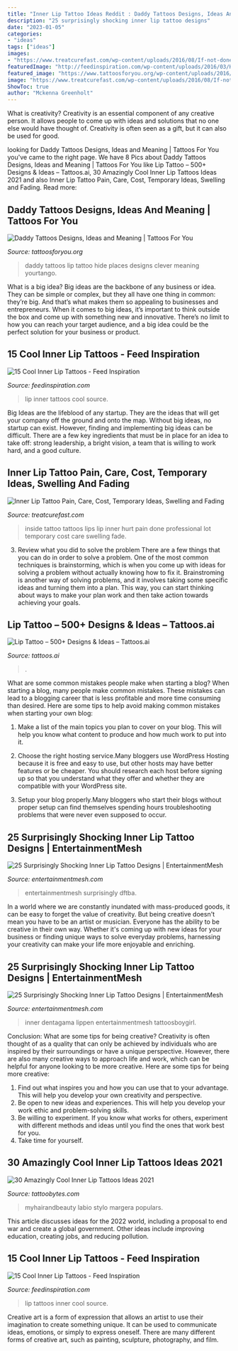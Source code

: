 ```yaml
---
title: "Inner Lip Tattoo Ideas Reddit : Daddy Tattoos Designs, Ideas And Meaning"
description: "25 surprisingly shocking inner lip tattoo designs"
date: "2023-01-05"
categories:
- "ideas"
tags: ["ideas"]
images:
- "https://www.treatcurefast.com/wp-content/uploads/2016/08/If-not-done-by-a-professional-tattoos-inside-lips-can-hurt-a-lot.jpg"
featuredImage: "http://feedinspiration.com/wp-content/uploads/2016/03/Hot-Lip-Tattoo-Designs.jpg"
featured_image: "https://www.tattoosforyou.org/wp-content/uploads/2016/10/Daddy-Tattoos-on-Lip.jpg"
image: "https://www.treatcurefast.com/wp-content/uploads/2016/08/If-not-done-by-a-professional-tattoos-inside-lips-can-hurt-a-lot.jpg"
ShowToc: true
author: "Mckenna Greenholt"
---
```



What is creativity?
Creativity is an essential component of any creative person. It allows people to come up with ideas and solutions that no one else would have thought of. Creativity is often seen as a gift, but it can also be used for good.

	

		
looking for Daddy Tattoos Designs, Ideas and Meaning | Tattoos For You you've came to the right page. We have 8 Pics about Daddy Tattoos Designs, Ideas and Meaning | Tattoos For You like Lip Tattoo – 500+ Designs &amp; Ideas – Tattoos.ai, 30 Amazingly Cool Inner Lip Tattoos Ideas 2021 and also Inner Lip Tattoo Pain, Care, Cost, Temporary Ideas, Swelling and Fading. Read more:
		
    
## Daddy Tattoos Designs, Ideas And Meaning | Tattoos For You

<img loading=lazy src="https://www.tattoosforyou.org/wp-content/uploads/2016/10/Daddy-Tattoos-on-Lip.jpg" onerror="this.onerror=null;this.src='https://tse2.mm.bing.net/th?id=OIP.42inRNnEXmnwvIVjqjik9AHaFj&amp;pid=15.1';" alt="Daddy Tattoos Designs, Ideas and Meaning | Tattoos For You">

_Source: tattoosforyou.org_

>daddy tattoos lip tattoo hide places designs clever meaning yourtango. 

	

What is a big idea?
Big ideas are the backbone of any business or idea. They can be simple or complex, but they all have one thing in common: they’re big. And that’s what makes them so appealing to businesses and entrepreneurs. When it comes to big ideas, it’s important to think outside the box and come up with something new and innovative. There’s no limit to how you can reach your target audience, and a big idea could be the perfect solution for your business or product.

    
## 15 Cool Inner Lip Tattoos - Feed Inspiration

<img loading=lazy src="http://feedinspiration.com/wp-content/uploads/2016/03/Jokes-Tattoo-On-Lip.jpg" onerror="this.onerror=null;this.src='https://tse4.mm.bing.net/th?id=OIP.EVmMp0so_uK11FPr3JkQ6gHaKI&amp;pid=15.1';" alt="15 Cool Inner Lip Tattoos - Feed Inspiration">

_Source: feedinspiration.com_

>lip inner tattoos cool source. 

	

Big Ideas are the lifeblood of any startup. They are the ideas that will get your company off the ground and onto the map. Without big ideas, no startup can exist. However, finding and implementing big ideas can be difficult. There are a few key ingredients that must be in place for an idea to take off: strong leadership, a bright vision, a team that is willing to work hard, and a good culture.

    
## Inner Lip Tattoo Pain, Care, Cost, Temporary Ideas, Swelling And Fading

<img loading=lazy src="https://www.treatcurefast.com/wp-content/uploads/2016/08/If-not-done-by-a-professional-tattoos-inside-lips-can-hurt-a-lot.jpg" onerror="this.onerror=null;this.src='https://tse4.mm.bing.net/th?id=OIP.KLlHPeBqRHL_plKhG_Gn5AHaFU&amp;pid=15.1';" alt="Inner Lip Tattoo Pain, Care, Cost, Temporary Ideas, Swelling and Fading">

_Source: treatcurefast.com_

>inside tattoo tattoos lips lip inner hurt pain done professional lot temporary cost care swelling fade. 

	

3. Review what you did to solve the problem
There are a few things that you can do in order to solve a problem. One of the most common techniques is brainstorming, which is when you come up with ideas for solving a problem without actually knowing how to fix it. Brainstroming is another way of solving problems, and it involves taking some specific ideas and turning them into a plan. This way, you can start thinking about ways to make your plan work and then take action towards achieving your goals.

    
## Lip Tattoo – 500+ Designs &amp; Ideas – Tattoos.ai

<img loading=lazy src="https://tattoos.ai/wp-content/uploads/2021/05/lower-lip-tattoo.jpg" onerror="this.onerror=null;this.src='https://tse2.mm.bing.net/th?id=OIP.Z49rP-Sy5E7dH5xebkv2MwHaFj&amp;pid=15.1';" alt="Lip Tattoo – 500+ Designs &amp; Ideas – Tattoos.ai">

_Source: tattoos.ai_

>. 

	

What are some common mistakes people make when starting a blog?
When starting a blog, many people make common mistakes. These mistakes can lead to a blogging career that is less profitable and more time consuming than desired. Here are some tips to help avoid making common mistakes when starting your own blog:
1. Make a list of the main topics you plan to cover on your blog. This will help you know what content to produce and how much work to put into it.

2. Choose the right hosting service.Many bloggers use WordPress Hosting because it is free and easy to use, but other hosts may have better features or be cheaper. You should research each host before signing up so that you understand what they offer and whether they are compatible with your WordPress site.

3. Setup your blog properly.Many bloggers who start their blogs without proper setup can find themselves spending hours troubleshooting problems that were never even supposed to occur.

    
## 25 Surprisingly Shocking Inner Lip Tattoo Designs | EntertainmentMesh

<img loading=lazy src="https://i2.wp.com/entertainmentmesh.com/wp-content/uploads/2014/10/lips_me_by_novembers_sin-d4jc23h.jpg" onerror="this.onerror=null;this.src='https://tse3.mm.bing.net/th?id=OIP.lZX-Hw7C0cd1zY2X47PPKgHaJ6&amp;pid=15.1';" alt="25 Surprisingly Shocking Inner Lip Tattoo Designs | EntertainmentMesh">

_Source: entertainmentmesh.com_

>entertainmentmesh surprisingly dftba. 

	

In a world where we are constantly inundated with mass-produced goods, it can be easy to forget the value of creativity. But being creative doesn't mean you have to be an artist or musician. Everyone has the ability to be creative in their own way. Whether it's coming up with new ideas for your business or finding unique ways to solve everyday problems, harnessing your creativity can make your life more enjoyable and enriching.

    
## 25 Surprisingly Shocking Inner Lip Tattoo Designs | EntertainmentMesh

<img loading=lazy src="https://i2.wp.com/entertainmentmesh.com/wp-content/uploads/2014/10/insert_here_by_inkjunkie666-d4ryl3m.jpg?w=600" onerror="this.onerror=null;this.src='https://tse2.mm.bing.net/th?id=OIP.cc6OIpYJvTxPAf5WA_-lRAHaFj&amp;pid=15.1';" alt="25 Surprisingly Shocking Inner Lip Tattoo Designs | EntertainmentMesh">

_Source: entertainmentmesh.com_

>inner dentagama lippen entertainmentmesh tattoosboygirl. 

	

Conclusion: What are some tips for being creative?
Creativity is often thought of as a quality that can only be achieved by individuals who are inspired by their surroundings or have a unique perspective. However, there are also many creative ways to approach life and work, which can be helpful for anyone looking to be more creative. Here are some tips for being more creative: 
1) Find out what inspires you and how you can use that to your advantage. This will help you develop your own creativity and perspective. 
2) Be open to new ideas and experiences. This will help you develop your work ethic and problem-solving skills. 
3) Be willing to experiment. If you know what works for others, experiment with different methods and ideas until you find the ones that work best for you. 
4) Take time for yourself.

    
## 30 Amazingly Cool Inner Lip Tattoos Ideas 2021

<img loading=lazy src="https://www.tattoobytes.com/wp-content/uploads/2015/08/stylo-lip-tattoo.jpg" onerror="this.onerror=null;this.src='https://tse1.mm.bing.net/th?id=OIP.wacrLBd1A92wSyrYP-edTwHaE7&amp;pid=15.1';" alt="30 Amazingly Cool Inner Lip Tattoos Ideas 2021">

_Source: tattoobytes.com_

>myhairandbeauty labio stylo margera populars. 

	

This article discusses ideas for the 2022 world, including a proposal to end war and create a global government. Other ideas include improving education, creating jobs, and reducing pollution.

    
## 15 Cool Inner Lip Tattoos - Feed Inspiration

<img loading=lazy src="http://feedinspiration.com/wp-content/uploads/2016/03/Hot-Lip-Tattoo-Designs.jpg" onerror="this.onerror=null;this.src='https://tse3.mm.bing.net/th?id=OIP.md_d543wRVNny7WIb1u5OgHaJ4&amp;pid=15.1';" alt="15 Cool Inner Lip Tattoos - Feed Inspiration">

_Source: feedinspiration.com_

>lip tattoos inner cool source. 

	

Creative art is a form of expression that allows an artist to use their imagination to create something unique. It can be used to communicate ideas, emotions, or simply to express oneself. There are many different forms of creative art, such as painting, sculpture, photography, and film.

